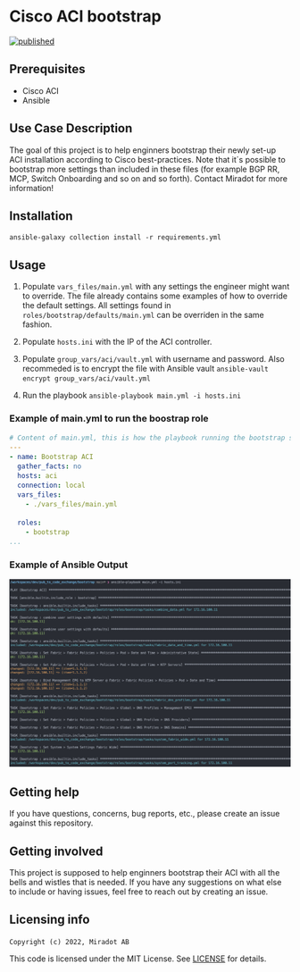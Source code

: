 # Cisco ACI bootstrap

[![published](https://static.production.devnetcloud.com/codeexchange/assets/images/devnet-published.svg)](https://developer.cisco.com/codeexchange/github/repo/Miradot/aci-bootstrapper)

## Prerequisites
* Cisco ACI
* Ansible

## Use Case Description
The goal of this project is to help enginners bootstrap their newly set-up ACI installation according to Cisco best-practices. Note that it´s possible to bootstrap more settings than included in these files (for example BGP RR, MCP, Switch Onboarding and so on and so forth). Contact Miradot for more information!

## Installation
```
ansible-galaxy collection install -r requirements.yml
```

## Usage
1) Populate `vars_files/main.yml` with any settings the engineer might want to override. The file already contains some examples of how to override the default settings. All settings found in `roles/bootstrap/defaults/main.yml` can be overriden in the same fashion.

2) Populate `hosts.ini` with the IP of the ACI controller.

3) Populate `group_vars/aci/vault.yml` with username and password. Also recommeded is to encrypt the file with Ansible vault `ansible-vault encrypt group_vars/aci/vault.yml`

4) Run the playbook `ansible-playbook main.yml -i hosts.ini`

### Example of main.yml to run the boostrap role

```yaml
# Content of main.yml, this is how the playbook running the bootstrap should look like.
---
- name: Bootstrap ACI
  gather_facts: no
  hosts: aci
  connection: local
  vars_files:
    - ./vars_files/main.yml

  roles:
    - bootstrap
...
```

### Example of Ansible Output
![Ansible Output](./ansible_output.png)

## Getting help

If you have questions, concerns, bug reports, etc., please create an issue against this repository.

## Getting involved

This project is supposed to help enginners bootstrap their ACI with all the bells and wistles that is needed. If you have any suggestions on what else to include or having issues, feel free to reach out by creating an issue.

## Licensing info

`Copyright (c) 2022, Miradot AB`

This code is licensed under the MIT License. See [LICENSE](./LICENSE) for details.
